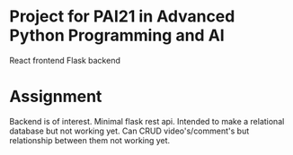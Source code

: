 # Project for PAI21 in Advanced Python Programming and AI
React frontend
Flask backend

# Assignment
Backend is of interest. Minimal flask rest api. 
Intended to make a relational database but not working yet.
Can CRUD video's/comment's but relationship between them not working yet.
